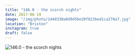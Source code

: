```yaml
---
title: "146.0 - the scorch nights"
date: 2017-06-19
image: "/img/photo/1440330a0d9d56e20f623bed1ca278a7.jpg"
location: "Brixton"
instagram: true
draft: false
---
```


![146.0 - the scorch nights](/img/photo/1440330a0d9d56e20f623bed1ca278a7.jpg)
